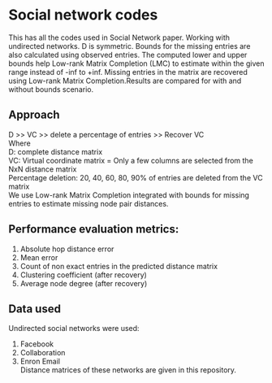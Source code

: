 # Social network codes

This has all the codes used in Social Network paper.
Working with undirected networks. D is symmetric.
Bounds for the missing entries are also calculated using observed entries.
The computed lower and upper bounds help Low-rank Matrix Completion (LMC) to estimate within the given range instead of -inf to +inf.
Missing entries in the matrix are recovered using Low-rank Matrix Completion.Results are compared for with and without bounds scenario.


## Approach
D >> VC >> delete a percentage of entries >> Recover VC     
Where     
D: complete distance matrix    
VC: Virtual coordinate matrix = Only a few columns are selected from the NxN distance matrix    
Percentage deletion: 20, 40, 60, 80, 90% of entries are deleted from the VC matrix    
We use Low-rank Matrix Completion integrated with bounds for missing entries to estimate missing node pair distances.    


## Performance evaluation metrics:
1. Absolute hop distance error
2. Mean error
3. Count of non exact entries in the predicted distance matrix
4. Clustering coefficient (after recovery)
5. Average node degree (after recovery)


## Data used
Undirected social networks were used:    
1. Facebook
2. Collaboration
3. Enron Email    
Distance matrices of these networks are given in this repository.
